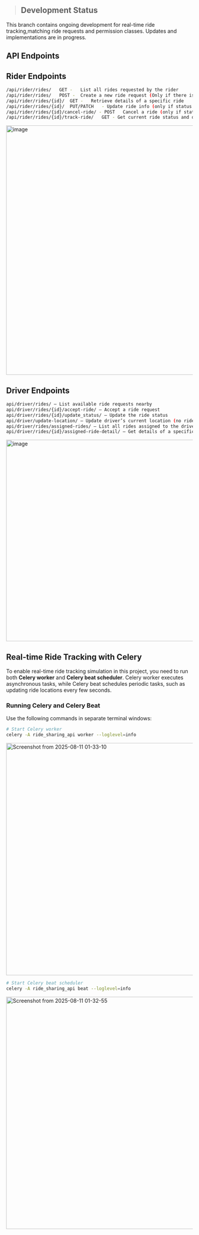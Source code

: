 > ## Development Status

This branch contains ongoing development for real-time ride tracking,matching ride requests and permission classes. Updates and implementations are in progress.

## API Endpoints

## Rider Endpoints
```bash
/api/rider/rides/	GET -	List all rides requested by the rider
/api/rider/rides/	POST -	Create a new ride request (Only if there is no active rides)
/api/rider/rides/{id}/	GET -	Retrieve details of a specific ride
/api/rider/rides/{id}/	PUT/PATCH	- Update ride info (only if status is 'requested')
/api/rider/rides/{id}/cancel-ride/ - POST	Cancel a ride (only if status is 'requested' or 'accepted')
/api/rider/rides/{id}/track-ride/	GET	- Get current ride status and driver location
```
<img width="1073" height="672" alt="image" src="https://github.com/user-attachments/assets/3dc18d3d-44fa-4266-897d-a27b534ca33b" />

## Driver Endpoints
```bash
api/driver/rides/ — List available ride requests nearby
api/driver/rides/{id}/accept-ride/ — Accept a ride request
api/driver/rides/{id}/update_status/ — Update the ride status
api/driver/update-location/ — Update driver’s current location (no ride ID needed)
api/driver/rides/assigned-rides/ — List all rides assigned to the driver
api/driver/rides/{id}/assigned-ride-detail/ — Get details of a specific assigned ride
```
<img width="1073" height="543" alt="image" src="https://github.com/user-attachments/assets/4307c3ea-0e0c-4b03-b3b1-45e6e5bfae2a" />

## Real-time Ride Tracking with Celery

To enable real-time ride tracking simulation in this project, you need to run both **Celery worker** and **Celery beat scheduler**. Celery worker executes asynchronous tasks, while Celery beat schedules periodic tasks, such as updating ride locations every few seconds.

### Running Celery and Celery Beat

Use the following commands in separate terminal windows:

```bash
# Start Celery worker
celery -A ride_sharing_api worker --loglevel=info
```
<img width="1256" height="626" alt="Screenshot from 2025-08-11 01-33-10" src="https://github.com/user-attachments/assets/1c05eec9-7b6a-4fad-a83a-14b451c63c75" />

```bash
# Start Celery beat scheduler
celery -A ride_sharing_api beat --loglevel=info
```
<img width="1256" height="626" alt="Screenshot from 2025-08-11 01-32-55" src="https://github.com/user-attachments/assets/7c994c3a-a630-42de-a24f-1f87eddca4bd" />




